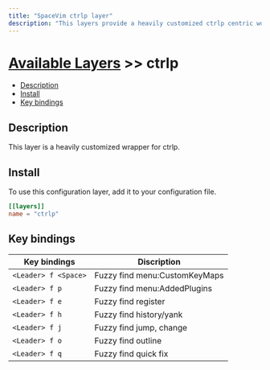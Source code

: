 ```yaml
---
title: "SpaceVim ctrlp layer"
description: "This layers provide a heavily customized ctrlp centric work-flow"
---
```


# [Available Layers](../) >> ctrlp

<!-- vim-markdown-toc GFM -->

- [Description](#description)
- [Install](#install)
- [Key bindings](#key-bindings)

<!-- vim-markdown-toc -->

## Description

This layer is a heavily customized wrapper for ctrlp.

## Install

To use this configuration layer, add it to your configuration file.

```toml
[[layers]]
name = "ctrlp"
```

## Key bindings

| Key bindings         | Discription                   |
| -------------------- | ----------------------------- |
| `<Leader> f <Space>` | Fuzzy find menu:CustomKeyMaps |
| `<Leader> f p`       | Fuzzy find menu:AddedPlugins  |
| `<Leader> f e`       | Fuzzy find register           |
| `<Leader> f h`       | Fuzzy find history/yank       |
| `<Leader> f j`       | Fuzzy find jump, change       |
| `<Leader> f o`       | Fuzzy find outline            |
| `<Leader> f q`       | Fuzzy find quick fix          |
